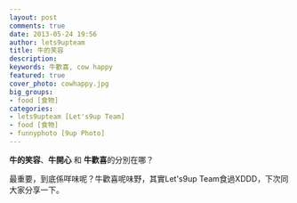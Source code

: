 ```yaml
---
layout: post
comments: true
date: 2013-05-24 19:56
author: lets9upteam
title: 牛的笑容
description: 
keywords: 牛歡喜, cow happy
featured: true
cover_photo: cowhappy.jpg
big_groups: 
- food [食物]
categories: 
- lets9upteam [Let's9up Team]
- food [食物]
- funnyphoto [9up Photo]
---
```


**牛的笑容**、**牛開心** 和 **牛歡喜**的分別在哪？

最重要，到底係咩味呢？牛歡喜呢味野，其實Let's9up Team食過XDDD，下次同大家分享一下。
